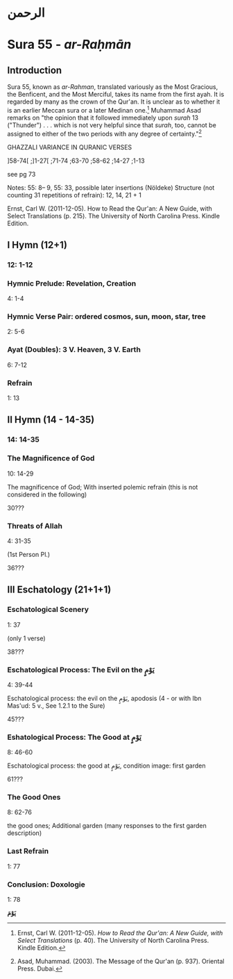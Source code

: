 # الرحمن

# Sura 55 - _ar-Raḥmān_

## Introduction

Sura 55, known as _ar-Rahman_, translated variously as the Most Gracious, the Benficent, and the Most Merciful,  takes its name from the first ayah. It is regarded by many as the crown of the Qur'an. It is unclear as to whether it is an earlier Meccan sura or a later Medinan one.[^1] Muhammad Asad remarks on "the opinion that it followed immediately upon _surah_ 13 \("Thunder"\) . . . which is not very helpful since that _surah_, too, cannot be assigned to either of the two periods with any degree of certainty."[^2]

GHAZZALI VARIANCE IN QURANIC VERSES

\]58-74\[ ;\]1-27\[ ;71-74 ;63-70 ;58-62 ;14-27 ;1-13

see pg 73

Notes: 55: 8– 9, 55: 33, possible later insertions \(Nöldeke\) Structure \(not counting 31 repetitions of refrain\): 12, 14, 21 + 1

Ernst, Carl W. \(2011-12-05\). How to Read the Qur'an: A New Guide, with Select Translations \(p. 215\). The University of North Carolina Press. Kindle Edition.

## I Hymn \(12+1\)

### 12: 1-12

### Hymnic Prelude: Revelation, Creation

4: 1-4

### Hymnic Verse Pair: ordered cosmos, sun, moon, star, tree

2: 5-6

### Ayat \(Doubles\): 3 V. Heaven, 3 V. Earth

6: 7-12

### Refrain

1: 13

## II Hymn \(14 - 14-35\)

### 14: 14-35

### The Magnificence of God

10: 14-29

The magnificence of God; With inserted polemic refrain \(this is not considered in the following\)

30???

### Threats of Allah

4: 31-35

\(1st Person Pl.\)

36???

## III Eschatology \(21+1+1\)

### Eschatological Scenery

1: 37

\(only 1 verse\)

38???

### Eschatological Process: The Evil on the يَوْمٍ

4: 39-44

Eschatological process: the evil on the يَوْمٍ, apodosis \(4 - or with Ibn Mas'ud: 5 v., See 1.2.1 to the Sure\)

45???

### Eshatological Process: The Good at يَوْمٍ

8: 46-60

Eschatological process: the good at يَوْمٍ, condition image: first garden

61???

### The Good Ones

8: 62-76

the good ones; Additional garden \(many responses to the first garden description\)

### Last Refrain

1: 77

### Conclusion: Doxologie

1: 78

**يَوْمَ**

[^1]: Ernst, Carl W. \(2011-12-05\). _How to Read the Qur'an: A New Guide, with Select Translations_ \(p. 40\). The University of North Carolina Press. Kindle Edition. 

[^2]: Asad, Muhammad. \(2003\). The Message of the Qur'an \(p. 937\). Oriental Press. Dubai.

